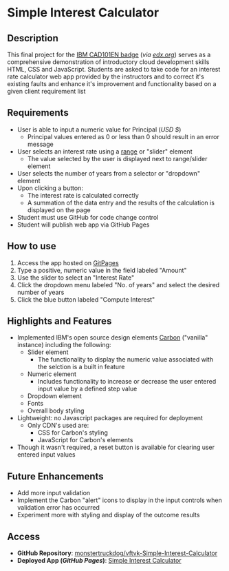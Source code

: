 # Simple Interest Calculator

## Description

This final project for the [IBM CAD101EN badge](https://learning.edx.org/course/course-v1:IBM+CAD101EN+2T2020/home) (_via [edx.org](https://www.edx.org/)_) serves as a comprehensive demonstration of introductory cloud development skills HTML, CSS and JavaScript.  Students are asked to take code for an interest rate calculator web app provided by the instructors and to correct it's existing faults and enhance it's improvement and functionality based on a given client requirement list

## Requirements

* User is able to input a numeric value for Principal (_USD $_)
    - Principal values entered as 0 or less than 0 should result in an error message
* User selects an interest rate using a [range](https://developer.mozilla.org/en-US/docs/Web/HTML/Element/input/range) or "slider" element 
    - The value selected by the user is displayed next to range/slider element
* User selects the number of years from a selector or "dropdown" element
* Upon clicking a button:
    - The interest rate is calculated correctly
    - A summation of the data entry and the results of the calculation is displayed on the page
* Student must use GitHub for code change control
* Student will publish web app via GitHub Pages

## How to use

1. Access the app hosted on [GitPages](https://monstertruckdog.github.io/vftvk-Simple-Interest-Calculator/)
2. Type a positive, numeric value in the field labeled "Amount"
3. Use the slider to select an "Interest Rate"
4. Click the dropdown menu labeled "No. of years" and select the desired number of years
5. Click the blue button labeled "Compute Interest"

## Highlights and Features

* Implemented IBM's open source design elements [Carbon](https://www.carbondesignsystem.com/) ("vanilla" instance) including the following:
    - Slider element
        - The functionality to display the numeric value associated with the selction is a built in feature
    - Numeric element
        - Includes functionality to increase or decrease the user entered input value by a defined step value
    - Dropdown element
    - Fonts
    - Overall body styling
* Lightweight:  no Javascript packages are required for deployment
    - Only CDN's used are:
        - CSS for Carbon's styling
        - JavaScript for Carbon's elements
* Though it wasn't required, a reset button is available for clearing user entered input values

## Future Enhancements

* Add more input validation
* Implement the Carbon "alert" icons to display in the input controls when validation error has occurred
* Experiment more with styling and display of the outcome results

## Access

* **GitHub Repository**:  [monstertruckdog/vftvk-Simple-Interest-Calculator](https://github.com/monstertruckdog/vftvk-Simple-Interest-Calculator)
* **Deployed App (_GitHub Pages_)**:  [Simple Interest Calculator](https://monstertruckdog.github.io/vftvk-Simple-Interest-Calculator/)
